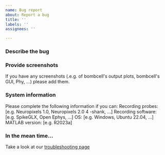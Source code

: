```yaml
---
name: Bug report
about: Report a bug
title: ''
labels: ''
assignees: ''

---
```


### Describe the bug 

### Provide screenshots
If you have any screenshots (.e.g. of bombcell's output plots, bombcell's GUI, Phy, ...) please add them. 

### System information
Please complete the following information if you can:
Recording probes: [e.g. Neuropixels 1.0,  Neuropixels 2.0 4 -shank, ...]
Recording software: [e.g. SpikeGLX, Open Ephys, ...]
OS: [e.g. Windows, Ubuntu 22.04, ...]
MATLAB version: [e.g. R2023a]

### In the mean time...
Take a look at our [troubleshooting page](https://github.com/Julie-Fabre/bombcell/wiki/Troubleshooting)
